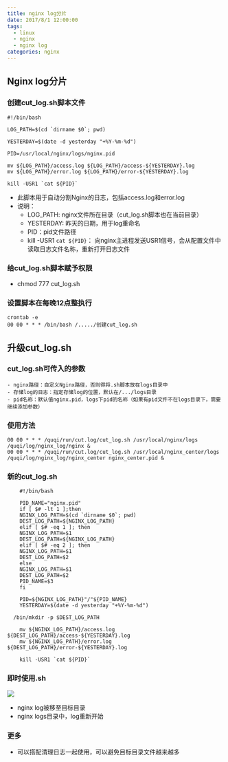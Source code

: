 ```yaml
---
title: nginx log分片
date: 2017/8/1 12:00:00
tags:
  - linux
  - nginx
  - nginx log
categories: nginx
---
```


## Nginx log分片

### 创建cut_log.sh脚本文件

```
#!/bin/bash

LOG_PATH=$(cd `dirname $0`; pwd)

YESTERDAY=$(date -d yesterday "+%Y-%m-%d")

PID=/usr/local/nginx/logs/nginx.pid

mv ${LOG_PATH}/access.log ${LOG_PATH}/access-${YESTERDAY}.log
mv ${LOG_PATH}/error.log ${LOG_PATH}/error-${YESTERDAY}.log

kill -USR1 `cat ${PID}`
```
<!-- more -->

- 此脚本用于自动分割Nginx的日志，包括access.log和error.log
- 说明：
	- LOG_PATH: nginx文件所在目录（cut_log.sh脚本也在当前目录）
	- YESTERDAY: 昨天的日期，用于log重命名
	- PID：pid文件路径
	- kill -USR1 `cat ${PID}`： 向nginx主进程发送USR1信号，会从配置文件中读取日志文件名称，重新打开日志文件

### 给cut_log.sh脚本赋予权限
- chmod 777 cut_log.sh

### 设置脚本在每晚12点整执行
```
crontab -e
00 00 * * * /bin/bash /...../创建cut_log.sh
```

## 升级cut_log.sh
### cut_log.sh可传入的参数
	- nginx路径：自定义Nginx路径，否则得将.sh脚本放在logs目录中
	- 存储log的日志：指定存储log的位置，默认在/.../logs目录
	- pid名称：默认值nginx.pid，logs下pid的名称（如果有pid文件不在logs目录下，需要继续添加参数）
	
### 使用方法
```
00 00 * * * /quqi/run/cut.log/cut_log.sh /usr/local/nginx/logs /quqi/log/nginx_log/nginx &
00 00 * * * /quqi/run/cut.log/cut_log.sh /usr/local/nginx_center/logs /quqi/log/nginx_log/nginx_center nginx_center.pid &
```

### 新的cut_log.sh

```
	#!/bin/bash

	PID_NAME="nginx.pid"
	if [ $# -lt 1 ];then
	NGINX_LOG_PATH=$(cd `dirname $0`; pwd)
	DEST_LOG_PATH=${NGINX_LOG_PATH}
	elif [ $# -eq 1 ]; then
	NGINX_LOG_PATH=$1
	DEST_LOG_PATH=${NGINX_LOG_PATH}
	elif [ $# -eq 2 ]; then
	NGINX_LOG_PATH=$1
	DEST_LOG_PATH=$2
	else
	NGINX_LOG_PATH=$1
	DEST_LOG_PATH=$2
	PID_NAME=$3
	fi

	PID=${NGINX_LOG_PATH}"/"${PID_NAME}
	YESTERDAY=$(date -d yesterday "+%Y-%m-%d")

  /bin/mkdir -p $DEST_LOG_PATH 

	mv ${NGINX_LOG_PATH}/access.log ${DEST_LOG_PATH}/access-${YESTERDAY}.log
	mv ${NGINX_LOG_PATH}/error.log ${DEST_LOG_PATH}/error-${YESTERDAY}.log

	kill -USR1 `cat ${PID}`

```

### 即时使用.sh
![](https://img.ryoma.top/NginxLogCut/1.png)
- nginx log被移至目标目录
- nginx logs目录中，log重新开始

### 更多
- 可以搭配清理日志一起使用，可以避免目标目录文件越来越多